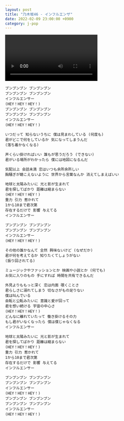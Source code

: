 ```yaml
---
layout: post
title: "乃木坂46 - インフルエンザ"
date: 2022-02-09 23:00:00 +0900
category: j-pop
---
```


<div class="video-container">
    <video id="player" class="video-js vjs-default-skin vjs-big-play-centered" data-json="/public/json/j-pop/乃木坂46 - インフルエンザ.json"></video>
</div>

```
ブンブンブン ブンブンブン
ブンブンブン ブンブンブン
インフルエンサー
(HEY！HEY！HEY！)
ブンブンブン ブンブンブン
ブンブンブン ブンブンブン
インフルエンサー
(HEY！HEY！HEY！)

いつだって 知らないうちに 僕は見まわしている (何度も)
君がどこで何をしているか 気になってしまうんだ
(落ち着かなくなる)

声くらい掛ければいい 誰もが思うだろう (できない)
君がいる場所がわかったら 僕には地図になるんだ

気配以上 会話未満 恋はいつも余所余所しい
胸騒ぎが聴こえないように 世界から言葉なんか 消えてしまえばいい

地球と太陽みたいに 光と影が生まれて
君を探してばかり 距離は縮まらない
(HEY！HEY！HEY！)
重力 引力 惹かれて
1から10まで君次第
存在するだけで 影響 与えてる
インフルエンサー

ブンブンブン ブンブンブン
ブンブンブン ブンブンブン
インフルエンサー
(HEY！HEY！HEY！)

その他の誰かなんて 全然 興味ないけど (なぜだか)
君が何を考えてるか 知りたくてしょうがない
(振り回されてる)

ミュージックやファッションとか 映画や小説とか (何でも)
お気に入りのもの 手にすれば 時間を共有できるんだ

外見よりももっと深く 恋は内面 覗くことさ
君らしさに溺れてしまう 切なさがもの足りない
僕は叫んでいる
自転と公転みたいに 意識と愛が回って
君を想い続ける 宇宙の中心さ
(HEY！HEY！HEY！)
どんなに離れていたって 働き掛けるその力
もし君がいなくなったら 僕は僕じゃなくなる
インフルエンサー

地球と太陽みたいに 光と影が生まれて
君を探してばかり 距離は縮まらない
(HEY！HEY！HEY！)
重力 引力 惹かれて
1から10まで君次第
存在するだけで 影響 与えてる
インフルエンサー

ブンブンブン ブンブンブン
ブンブンブン ブンブンブン
インフルエンサー
(HEY！HEY！HEY！)
ブンブンブン ブンブンブン
ブンブンブン ブンブンブン
インフルエンサー
(HEY！HEY！HEY！)
```